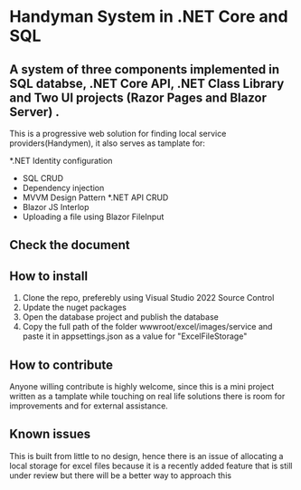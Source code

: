 # Handyman System in .NET Core and SQL 

## A system of three components implemented in SQL databse, .NET Core API, .NET Class Library and Two UI projects (Razor Pages and Blazor Server) . 

This is a progressive web solution for finding local service providers(Handymen), it also serves as tamplate for:


*.NET Identity configuration
* SQL CRUD
* Dependency injection
* MVVM Design Pattern
*.NET API CRUD
* Blazor JS Interlop
* Uploading a file using Blazor FileInput


 ## Check the document
 
 
 
 ## How to install
 
 1. Clone the repo, preferebly using Visual Studio 2022 Source Control
 2. Update the nuget packages 
 3. Open the database project and publish the database
 4. Copy the full path of the folder wwwroot/excel/images/service and paste it in appsettings.json as a value for "ExcelFileStorage"

## How to contribute

Anyone willing contribute is highly welcome, since this is a mini project written as a tamplate while touching on real life solutions there is room for  improvements and for external assistance.


## Known issues 

This is built from little to no design, hence there is an issue of allocating a local storage for excel files because it is a recently added feature that is still under review but there will be a better way to approach this
